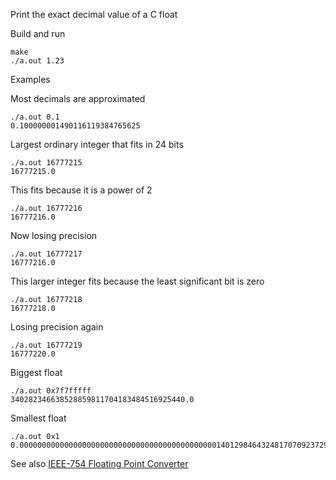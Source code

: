 Print the exact decimal value of a C float

Build and run
```
make
./a.out 1.23
```

Examples

Most decimals are approximated
```
./a.out 0.1
0.100000001490116119384765625
```

Largest ordinary integer that fits in 24 bits
```
./a.out 16777215
16777215.0
```

This fits because it is a power of 2
```
./a.out 16777216
16777216.0
```

Now losing precision
```
./a.out 16777217
16777216.0
```

This larger integer fits because the least significant bit is zero
```
./a.out 16777218
16777218.0
```

Losing precision again
```
./a.out 16777219
16777220.0
```

Biggest float
```
./a.out 0x7f7fffff
340282346638528859811704183484516925440.0
```

Smallest float
```
./a.out 0x1
0.00000000000000000000000000000000000000000000140129846432481707092372958328991613128026194187651577175706828388979108268586060148663818836212158203125
```

See also [IEEE-754 Floating Point Converter](https://www.h-schmidt.net/FloatConverter/IEEE754.html)
